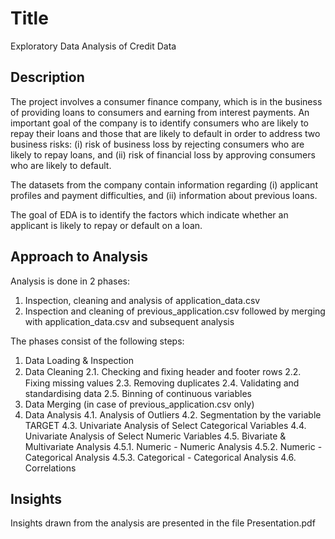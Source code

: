 # Title
Exploratory Data Analysis of Credit Data

## Description
The project involves a consumer finance company, which is in the business of providing loans to consumers and earning from interest payments. An important goal of the company is to identify consumers who are likely to repay their loans and those that are likely to default in order to address two business risks:
(i) risk of business loss by rejecting consumers who are likely to repay loans, and
(ii) risk of financial loss by approving consumers who are likely to default.

The datasets from the company contain information regarding (i) applicant profiles and payment difficulties, and (ii) information about previous loans.

The goal of EDA is to identify the factors which indicate whether an applicant is likely to repay or default on a loan.

## Approach to Analysis
Analysis is done in 2 phases:
1. Inspection, cleaning and analysis of application_data.csv
2. Inspection and cleaning of previous_application.csv followed by merging with application_data.csv and subsequent analysis

The phases consist of the following steps:
1. Data Loading & Inspection
2. Data Cleaning
    2.1. Checking and ﬁxing header and footer rows
    2.2. Fixing missing values
    2.3. Removing duplicates
    2.4. Validating and standardising data
    2.5. Binning of continuous variables
3. Data Merging (in case of previous_application.csv only)
4. Data Analysis
    4.1. Analysis of Outliers
    4.2. Segmentation by the variable TARGET
    4.3. Univariate Analysis of Select Categorical Variables
    4.4. Univariate Analysis of Select Numeric Variables
    4.5. Bivariate & Multivariate Analysis
        4.5.1. Numeric - Numeric Analysis
        4.5.2. Numeric - Categorical Analysis
        4.5.3. Categorical - Categorical Analysis
    4.6. Correlations

## Insights
Insights drawn from the analysis are presented in the file Presentation.pdf